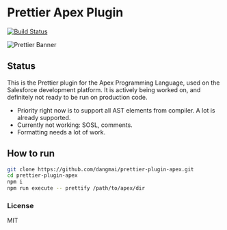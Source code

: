 # Prettier Apex Plugin

[![Build Status](https://travis-ci.org/dangmai/prettier-plugin-apex.svg)](https://travis-ci.org/dangmai/prettier-plugin-apex)

![Prettier Banner](https://raw.githubusercontent.com/prettier/prettier-logo/master/images/prettier-banner-light.png)

## Status

This is the Prettier plugin for the Apex Programming Language,
used on the Salesforce development platform.
It is actively being worked on, and definitely not ready to be run on production code.

* Priority right now is to support all AST elements from compiler.
A lot is already supported.
* Currently not working: SOSL, comments.
* Formatting needs a lot of work.

## How to run

```bash
git clone https://github.com/dangmai/prettier-plugin-apex.git
cd prettier-plugin-apex
npm i
npm run execute -- prettify /path/to/apex/dir
```

### License

MIT
